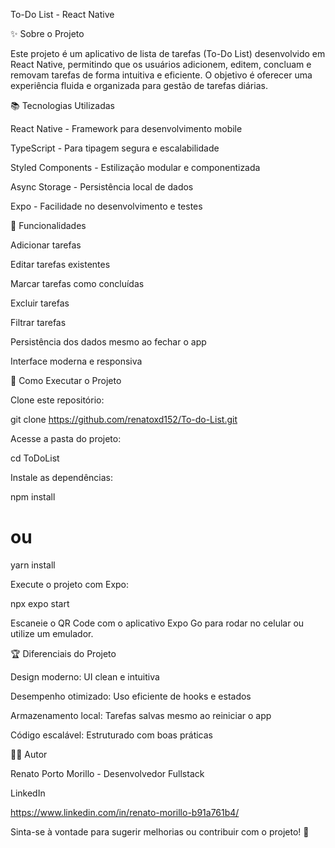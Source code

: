 To-Do List - React Native

✨ Sobre o Projeto

Este projeto é um aplicativo de lista de tarefas (To-Do List) desenvolvido em React Native, permitindo que os usuários adicionem, editem, concluam e removam tarefas de forma intuitiva e eficiente. O objetivo é oferecer uma experiência fluida e organizada para gestão de tarefas diárias.

📚 Tecnologias Utilizadas

React Native - Framework para desenvolvimento mobile

TypeScript - Para tipagem segura e escalabilidade

Styled Components - Estilização modular e componentizada

Async Storage - Persistência local de dados

Expo - Facilidade no desenvolvimento e testes

🌟 Funcionalidades

Adicionar tarefas

Editar tarefas existentes

Marcar tarefas como concluídas

Excluir tarefas

Filtrar tarefas

Persistência dos dados mesmo ao fechar o app

Interface moderna e responsiva

🔧 Como Executar o Projeto

Clone este repositório:

git clone https://github.com/renatoxd152/To-do-List.git

Acesse a pasta do projeto:

cd ToDoList

Instale as dependências:

npm install
# ou
yarn install

Execute o projeto com Expo:

npx expo start

Escaneie o QR Code com o aplicativo Expo Go para rodar no celular ou utilize um emulador.

🏆 Diferenciais do Projeto

Design moderno: UI clean e intuitiva

Desempenho otimizado: Uso eficiente de hooks e estados

Armazenamento local: Tarefas salvas mesmo ao reiniciar o app

Código escalável: Estruturado com boas práticas

👨‍💻 Autor

Renato Porto Morillo - Desenvolvedor Fullstack

LinkedIn

https://www.linkedin.com/in/renato-morillo-b91a761b4/

Sinta-se à vontade para sugerir melhorias ou contribuir com o projeto! 🚀

